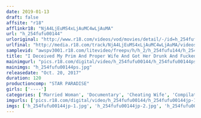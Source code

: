 ```yaml
---
date: 2019-01-13
draft: false
affsite: "r18"
afflinkr18: "NjA4LjEuMS4xLjAuMC4wLjAuMA"
url: "h_254fufu00144"
urloriginal: "http://www.r18.com/videos/vod/movies/detail/-/id=h_254fufu00144"
urlfinal: "http://media.r18.com/track/NjA4LjEuMS4xLjAuMC4wLjAuMA/videos/vod/movies/detail/-/id=h_254fufu00144"
samplevid: "awspv3001.r18.com/litevideo/freepv/h/h_2/h_254fufu144/h_254fufu144_dmb_w.mp4"
title: "I Deceived My Prim And Proper Wife And Got Her Drunk And Fucked By Another Man... Super Selections"
mainimgurl: "pics.r18.com/digital/video/h_254fufu00144/h_254fufu00144ps.jpg"
mainimgs: "h_254fufu00144ps.jpg"
releasedate: "Oct. 20, 2017"
duration: 120
productioncomp: "STAR PARADISE"
girls: ['----']
categories: ['Married Woman', 'Documentary', 'Cheating Wife', 'Compilation', 'Hi-Def']
imgurls: ['pics.r18.com/digital/video/h_254fufu00144/h_254fufu00144jp-1.jpg', 'pics.r18.com/digital/video/h_254fufu00144/h_254fufu00144jp-2.jpg', 'pics.r18.com/digital/video/h_254fufu00144/h_254fufu00144jp-3.jpg', 'pics.r18.com/digital/video/h_254fufu00144/h_254fufu00144jp-4.jpg', 'pics.r18.com/digital/video/h_254fufu00144/h_254fufu00144jp-5.jpg', 'pics.r18.com/digital/video/h_254fufu00144/h_254fufu00144jp-6.jpg', 'pics.r18.com/digital/video/h_254fufu00144/h_254fufu00144jp-7.jpg', 'pics.r18.com/digital/video/h_254fufu00144/h_254fufu00144jp-8.jpg', 'pics.r18.com/digital/video/h_254fufu00144/h_254fufu00144jp-9.jpg', 'pics.r18.com/digital/video/h_254fufu00144/h_254fufu00144jp-10.jpg', 'pics.r18.com/digital/video/h_254fufu00144/h_254fufu00144jp-11.jpg', 'pics.r18.com/digital/video/h_254fufu00144/h_254fufu00144jp-12.jpg', 'pics.r18.com/digital/video/h_254fufu00144/h_254fufu00144jp-13.jpg', 'pics.r18.com/digital/video/h_254fufu00144/h_254fufu00144jp-14.jpg', 'pics.r18.com/digital/video/h_254fufu00144/h_254fufu00144jp-15.jpg', 'pics.r18.com/digital/video/h_254fufu00144/h_254fufu00144jp-16.jpg', 'pics.r18.com/digital/video/h_254fufu00144/h_254fufu00144jp-17.jpg', 'pics.r18.com/digital/video/h_254fufu00144/h_254fufu00144jp-18.jpg', 'pics.r18.com/digital/video/h_254fufu00144/h_254fufu00144jp-19.jpg', 'pics.r18.com/digital/video/h_254fufu00144/h_254fufu00144jp-20.jpg']
imgs: ['h_254fufu00144jp-1.jpg', 'h_254fufu00144jp-2.jpg', 'h_254fufu00144jp-3.jpg', 'h_254fufu00144jp-4.jpg', 'h_254fufu00144jp-5.jpg', 'h_254fufu00144jp-6.jpg', 'h_254fufu00144jp-7.jpg', 'h_254fufu00144jp-8.jpg', 'h_254fufu00144jp-9.jpg', 'h_254fufu00144jp-10.jpg', 'h_254fufu00144jp-11.jpg', 'h_254fufu00144jp-12.jpg', 'h_254fufu00144jp-13.jpg', 'h_254fufu00144jp-14.jpg', 'h_254fufu00144jp-15.jpg', 'h_254fufu00144jp-16.jpg', 'h_254fufu00144jp-17.jpg', 'h_254fufu00144jp-18.jpg', 'h_254fufu00144jp-19.jpg', 'h_254fufu00144jp-20.jpg']
---
```

